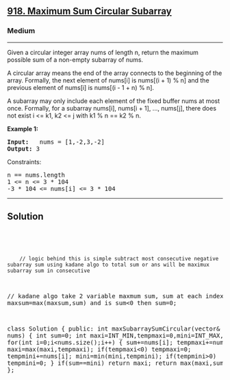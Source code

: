 
<h2><a href="https://leetcode.com/problems/maximum-sum-circular-subarray/description/">918. Maximum Sum Circular Subarray</a></h2>
<h3>Medium</h3>
<hr>
<div><p>
Given a circular integer array nums of length n, return the maximum possible sum of a non-empty subarray of nums.

A circular array means the end of the array connects to the beginning of the array. Formally, the next element of nums[i] is nums[(i + 1) % n] and the previous element of nums[i] is nums[(i - 1 + n) % n].

A subarray may only include each element of the fixed buffer nums at most once. Formally, for a subarray nums[i], nums[i + 1], ..., nums[j], there does not exist i <= k1, k2 <= j with k1 % n == k2 % n.

 
</p>


<p><strong>Example 1:</strong></p>
<pre><strong>Input:</strong>   nums = [1,-2,3,-2]
<strong>Output:</strong> 3
</pre>

  
 

Constraints:
<pre>
n == nums.length
1 <= n <= 3 * 104
-3 * 104 <= nums[i] <= 3 * 104
</pre>
<hr>
 <h2><strong><b>Solution</b></strong></h2>
 <br>
 <pre>
 
        // logic behind this is simple subtract most consecutive negative subarray sum using kadane algo to total sum or ans will be maximux subarray sum in consecutive 

// kadane algo take 2 variable maxmum sum, sum at each index maxsum=max(maxsum,sum) and is sum<0 then sum=0;

class Solution {
public:
    int maxSubarraySumCircular(vector<int>& nums) {
        int sum=0;
        int maxi=INT_MIN,tempmaxi=0,mini=INT_MAX,tempmini=0;
        for(int i=0;i<nums.size();i++)
        {
            sum+=nums[i];
            tempmaxi+=nums[i];  maxi=max(maxi,tempmaxi);
            if(tempmaxi<0) tempmaxi=0;
             tempmini+=nums[i]; mini=min(mini,tempmini);
            if(tempmini>0) tempmini=0;
        }
        if(sum==mini) return maxi;
        return max(maxi,sum-mini);
    }
};
          
 </pre>

